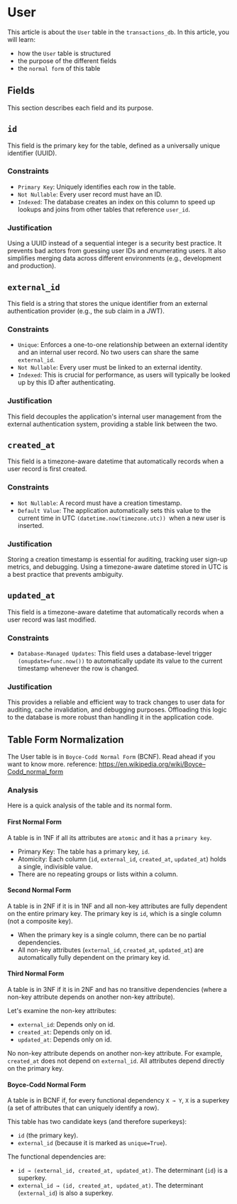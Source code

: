 # User

This article is about the `User` table in the `transactions_db`.
In this article, you will learn:
- how the `User` table is structured
- the purpose of the different fields
- the `normal form` of this table

## Fields

This section describes each field and its purpose.

## `id`

This field is the primary key for the table, defined as a universally unique identifier (UUID).

### Constraints

- `Primary Key`: Uniquely identifies each row in the table.
- `Not Nullable`: Every user record must have an ID.
- `Indexed`: The database creates an index on this column to speed up lookups and joins from other tables that reference `user_id`.

### Justification
Using a UUID instead of a sequential integer is a security best practice.
It prevents bad actors from guessing user IDs and enumerating users.
It also simplifies merging data across different environments (e.g., development and production).

## `external_id`

This field is a string that stores the unique identifier from an external authentication provider (e.g., the sub claim in a JWT).

### Constraints

- `Unique`: Enforces a one-to-one relationship between an external identity and an internal user record. No two users can share the same `external_id`.
- `Not Nullable`: Every user must be linked to an external identity.
- `Indexed`: This is crucial for performance, as users will typically be looked up by this ID after authenticating.

### Justification
This field decouples the application's internal user management from the external authentication system, providing a stable link between the two.

## `created_at`

This field is a timezone-aware datetime that automatically records when a user record is first created.

### Constraints

- `Not Nullable`: A record must have a creation timestamp.
- `Default Value`: The application automatically sets this value to the current time in UTC `(datetime.now(timezone.utc)) `when a new user is inserted.

### Justification
Storing a creation timestamp is essential for auditing, tracking user sign-up metrics, and debugging.
Using a timezone-aware datetime stored in UTC is a best practice that prevents ambiguity.

## `updated_at`

This field is a timezone-aware datetime that automatically records when a user record was last modified.

### Constraints

- `Database-Managed Updates`: This field uses a database-level trigger `(onupdate=func.now())` to automatically update its value to the current timestamp whenever the row is changed.

### Justification
This provides a reliable and efficient way to track changes to user data for auditing, cache invalidation, and debugging purposes.
Offloading this logic to the database is more robust than handling it in the application code.

## Table Form Normalization
The User table is in `Boyce-Codd Normal Form` (BCNF).
Read ahead if you want to know more.
reference: https://en.wikipedia.org/wiki/Boyce–Codd_normal_form

### Analysis

Here is a quick analysis of the table and its normal form.

#### First Normal Form
A table is in 1NF if all its attributes are `atomic` and it has a `primary key`.

- Primary Key: The table has a primary key, `id`.
- Atomicity: Each column (`id`, `external_id`, `created_at`, `updated_at`) holds a single, indivisible value.
- There are no repeating groups or lists within a column.

#### Second Normal Form
A table is in 2NF if it is in 1NF and all non-key attributes are fully dependent on the entire primary key.
The primary key is `id`, which is a single column (not a composite key).

- When the primary key is a single column, there can be no partial dependencies.
- All non-key attributes (`external_id`, `created_at`, `updated_at`) are automatically fully dependent on the primary key id.

#### Third Normal Form
A table is in 3NF if it is in 2NF and has no transitive dependencies (where a non-key attribute depends on another non-key attribute).

Let's examine the non-key attributes:
- `external_id`: Depends only on id.
- `created_at`: Depends only on id.
- `updated_at`: Depends only on id.

No non-key attribute depends on another non-key attribute.
For example, `created_at` does not depend on `external_id`.
All attributes depend directly on the primary key.

#### Boyce-Codd Normal Form
A table is in BCNF if, for every functional dependency `X → Y`, `X` is a superkey (a set of attributes that can uniquely identify a row).

This table has two candidate keys (and therefore superkeys):
- `id` (the primary key).
- `external_id` (because it is marked as `unique=True`).

The functional dependencies are:
- `id → (external_id, created_at, updated_at)`. The determinant (`id`) is a superkey.
- `external_id → (id, created_at, updated_at)`. The determinant (`external_id`) is also a superkey.
